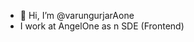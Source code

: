 - 👋 Hi, I’m @varungurjarAone
- I work at AngelOne as n SDE (Frontend)

<!---
varungurjarAone/varungurjarAone is a ✨ special ✨ repository because its `README.md` (this file) appears on your GitHub profile.
You can click the Preview link to take a look at your changes.
--->
